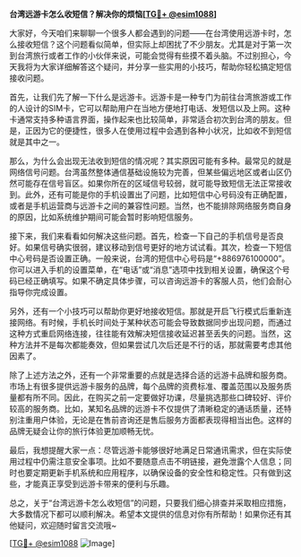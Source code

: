 **台湾远游卡怎么收短信？解决你的烦恼[[TG💪+ @esim1088](https://t.me/s/esim1088)]**

大家好，今天咱们来聊聊一个很多人都会遇到的问题——在台湾使用远游卡时，怎么接收短信？这个问题看似简单，但实际上却困扰了不少朋友。尤其是对于第一次到台湾旅行或者工作的小伙伴来说，可能会觉得有些摸不着头脑。不过别担心，今天我将为大家详细解答这个疑问，并分享一些实用的小技巧，帮助你轻松搞定短信接收问题。

首先，让我们先了解一下什么是远游卡。远游卡是一种专门为前往台湾旅游或工作的人设计的SIM卡，它可以帮助用户在当地方便地打电话、发短信以及上网。这种卡通常支持多种语言界面，操作起来也比较简单，非常适合初次到台湾的朋友。但是，正因为它的便捷性，很多人在使用过程中会遇到各种小状况，比如收不到短信就是其中之一。

那么，为什么会出现无法收到短信的情况呢？其实原因可能有多种。最常见的就是网络信号问题。台湾虽然整体通信基础设施较为完善，但某些偏远地区或者山区仍然可能存在信号盲区。如果你所在的区域信号较弱，就可能导致短信无法正常接收到。此外，还有可能是你的手机设置出了问题，比如短信中心号码没有正确配置，或者是手机运营商与远游卡之间的兼容性问题。当然，也不能排除网络服务商自身的原因，比如系统维护期间可能会暂时影响短信服务。

接下来，我们来看看如何解决这些问题。首先，检查一下自己的手机信号是否良好。如果信号确实很弱，建议移动到信号更好的地方试试看。其次，检查一下短信中心号码是否设置正确。一般来说，台湾的短信中心号码是“+886976100000”。你可以进入手机的设置菜单，在“电话”或“消息”选项中找到相关设置，确保这个号码已经正确填写。如果不确定具体步骤，可以咨询远游卡的客服人员，他们会耐心指导你完成设置。

另外，还有一个小技巧可以帮助你更好地接收短信。那就是开启飞行模式后重新连接网络。有时候，手机长时间处于某种状态可能会导致数据同步出现问题，而通过这种方式重启网络连接，往往能有效解决短信接收延迟甚至丢失的问题。当然，这种方法并不是每次都能奏效，但如果尝试几次后还是不行的话，那就需要考虑其他因素了。

除了上述方法之外，还有一个非常重要的点就是选择合适的远游卡品牌和服务商。市场上有很多提供远游卡服务的品牌，每个品牌的资费标准、覆盖范围以及服务质量都有所不同。因此，在购买之前一定要做好功课，尽量挑选那些口碑较好、评价较高的服务商。比如，某知名品牌的远游卡不仅提供了清晰稳定的通话质量，还特别注重用户体验，无论是在售前咨询还是售后服务方面都表现得相当出色。这样的品牌无疑会让你的旅行体验更加顺畅无忧。

最后，我想提醒大家一点：尽管远游卡能够很好地满足日常通讯需求，但在实际使用过程中仍需注意安全事项。比如不要随意点击不明链接，避免泄露个人信息；同时也要定期更新手机系统和应用程序，以确保设备的安全性和稳定性。只有做到这些，才能真正享受到远游卡带来的便利与乐趣。

总之，关于“台湾远游卡怎么收短信”的问题，只要我们细心排查并采取相应措施，大多数情况下都可以顺利解决。希望本文提供的信息对你有所帮助！如果你还有其他疑问，欢迎随时留言交流哦~

[[TG💪+ @esim1088](https://t.me/s/esim1088) ![Image](https://i.postimg.cc/4NQfJmqS/Snipaste-2025-05-13-00-14-12.png)]
